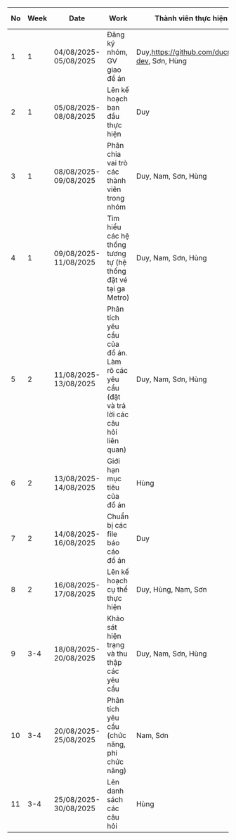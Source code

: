 | No | Week | Date                  | Work                                                                 | Thành viên thực hiện     | Tiến trình |
|----|------|-----------------------|----------------------------------------------------------------------|--------------------------|------------|
| 1  | 1    | 04/08/2025-05/08/2025 | Đăng ký nhóm, GV giao đề án                                          | Duy,https://github.com/ducnam-dev, Sơn, Hùng      | 100%       |
| 2  | 1    | 05/08/2025-08/08/2025 | Lên kế hoạch ban đầu thực hiện                                       | Duy                      | 100%       |
| 3  | 1    | 08/08/2025-09/08/2025 | Phân chia vai trò các thành viên trong nhóm                          | Duy, Nam, Sơn, Hùng      | 100%       |
| 4  | 1    | 09/08/2025-11/08/2025 | Tìm hiểu các hệ thống tương tự (hệ thống đặt vé tại ga Metro)        | Duy, Nam, Sơn, Hùng      | 100%       |
| 5  | 2    | 11/08/2025-13/08/2025 | Phân tích yêu cầu của đồ án.<br>Làm rõ các yêu cầu (đặt và trả lời các câu hỏi liên quan) | Duy, Nam, Sơn, Hùng | 100%       |
| 6  | 2    | 13/08/2025-14/08/2025 | Giới hạn mục tiêu của đồ án                                          | Hùng                     | 100%       |
| 7  | 2    | 14/08/2025-16/08/2025 | Chuẩn bị các file báo cáo đồ án                                      | Duy                      | 100%       |
| 8  | 2    | 16/08/2025-17/08/2025 | Lên kế hoạch cụ thể thực hiện                                        | Duy, Hùng, Nam, Sơn      | 100%       |
| 9  | 3-4  | 18/08/2025-20/08/2025 | Khảo sát hiện trạng và thu thập các yêu cầu                          | Duy, Nam, Sơn, Hùng      | 100%       |
| 10 | 3-4  | 20/08/2025-25/08/2025 | Phân tích yêu cầu (chức năng, phi chức năng)                         | Nam, Sơn                 | 100%       |
| 11 | 3-4  | 25/08/2025-30/08/2025 | Lên danh sách các câu hỏi                                           | Hùng                     | 100%       |
